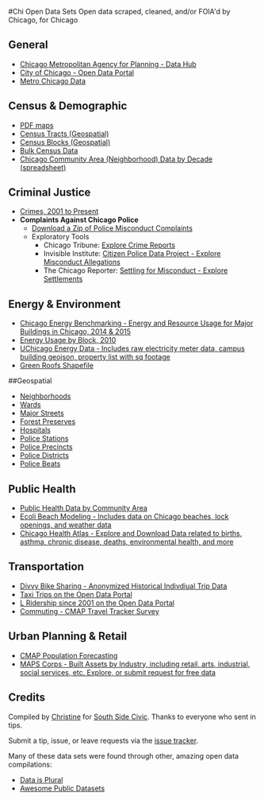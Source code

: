 #Chi Open Data Sets
Open data scraped, cleaned, and/or FOIA'd by Chicago, for Chicago

## General
- [Chicago Metropolitan Agency for Planning - Data Hub](https://datahub.cmap.illinois.gov/group)
- [City of Chicago - Open Data Portal](https://data.cityofchicago.org/)
- [Metro Chicago Data](https://www.metrochicagodata.org/)
  
## Census & Demographic
- [PDF maps](https://www.cityofchicago.org/city/en/depts/doit/supp_info/census_maps.html)
- [Census Tracts (Geospatial)](https://data.cityofchicago.org/Facilities-Geographic-Boundaries/Boundaries-Census-Tracts-2010/5jrd-6zik)
- [Census Blocks (Geospatial)](https://data.cityofchicago.org/Facilities-Geographic-Boundaries/Boundaries-Census-Blocks-2010/mfzt-js4n)
- [Bulk Census Data](http://census.ire.org/data/bulkdata.html)
- [Chicago Community Area (Neighborhood) Data by Decade (spreadsheet)](http://www.robparal.com/ChicagoCommunityAreaData.html)

## Criminal Justice
- [Crimes, 2001 to Present](https://data.cityofchicago.org/Public-Safety/Crimes-2001-to-present/ijzp-q8t2)
- **Complaints Against Chicago Police**
  - [Download a Zip of Police Misconduct Complaints](http://j.mp/chicagopolicemisconductdata)
  - Exploratory Tools
    - Chicago Tribune: [Explore Crime Reports](http://crime.chicagotribune.com/)
    - Invisible Institute: [Citizen Police Data Project - Explore Misconduct Allegations](http://cpdb.co)
    - The Chicago Reporter: [Settling for Misconduct - Explore Settlements](http://projects.chicagoreporter.com/settlements/search/cases)

## Energy & Environment 
- [Chicago Energy Benchmarking - Energy and Resource Usage for Major Buildings in Chicago, 2014 & 2015](https://data.cityofchicago.org/Environment-Sustainable-Development/Chicago-Energy-Benchmarking/xq83-jr8c)
- [Energy Usage by Block, 2010](https://data.cityofchicago.org/Environment-Sustainable-Development/Energy-Usage-2010/8yq3-m6wp)
- [UChicago Energy Data - Includes raw electricity meter data, campus building geojson, property list with sq footage](http://www.rdcep.org/campus-as-a-lab-data/)
- [Green Roofs Shapefile](https://data.cityofchicago.org/Environment-Sustainable-Development/Green-Roofs-Shapefile/6mep-ry2s)

##Geospatial
- [Neighborhoods](https://data.cityofchicago.org/Facilities-Geographic-Boundaries/Boundaries-Neighborhoods/9wp7-iasj)
- [Wards](https://data.cityofchicago.org/Facilities-Geographic-Boundaries/Ward-Precincts/sgsc-bb4n)
- [Major Streets](https://data.cityofchicago.org/Transportation/Major-Streets/ueqs-5wr6)
- [Forest Preserves](https://data.cityofchicago.org/Parks-Recreation/Forest-Preserves-Chicago/je6f-7464)
- [Hospitals](https://data.cityofchicago.org/Health-Human-Services/Hospitals-Chicago/ucpz-2r55)
- [Police Stations](https://data.cityofchicago.org/Public-Safety/Police-Stations-Shapefiles/tc9m-x6u6)
- [Police Precincts](https://data.cityofchicago.org/Facilities-Geographic-Boundaries/Precincts-current-/uvpq-qeeq)
- [Police Districts](https://data.cityofchicago.org/Public-Safety/Boundaries-Police-Districts/4dt9-88ua)
- [Police Beats](https://data.cityofchicago.org/Public-Safety/Boundaries-Police-Beats-current-/aerh-rz74)
  
## Public Health
- [Public Health Data by Community Area](https://data.cityofchicago.org/Health-Human-Services/Public-Health-Statistics-Selected-public-health-in/iqnk-2tcu)
- [Ecoli Beach Modeling - Includes data on Chicago beaches, lock openings, and weather data](https://github.com/Chicago/e-coli-beach-predictions/tree/master/CSVs)
- [Chicago Health Atlas - Explore and Download Data related to births, asthma, chronic disease, deaths, environmental health, and more](http://www.chicagohealthatlas.org/map)

## Transportation
- [Divvy Bike Sharing - Anonymized Historical Indivdiual Trip Data](https://www.divvybikes.com/system-data)
- [Taxi Trips on the Open Data Portal](https://data.cityofchicago.org/Transportation/Taxi-Trips-Dashboard/spcw-brbq)
- [L Ridership since 2001 on the Open Data Portal](https://data.cityofchicago.org/Transportation/CTA-Ridership-L-Station-Entries-Daily-Totals/5neh-572f)
- [Commuting - CMAP Travel Tracker Survey](http://www.cmap.illinois.gov/data/transportation/travel-tracker-survey)

## Urban Planning & Retail
- [CMAP Population Forecasting](http://www.cmap.illinois.gov/data/demographics/population-forecast)
- [MAPS Corps - Built Assets by Industry, including retail, arts, industrial, social services, etc. Explore, or submit request for free data](https://mapscorps.org/Map/Chicago)

## Credits
Compiled by [Christine](https://github.com/cszc) for [South Side Civic](www.southsidecivic.net). Thanks to everyone who sent in tips. 

Submit a tip, issue, or leave requests via the [issue tracker](https://github.com/southsidecivic/open-data-sets/issues). 

Many of these data sets were found through other, amazing open data compilations:
- [Data is Plural](https://docs.google.com/spreadsheets/d/1wZhPLMCHKJvwOkP4juclhjFgqIY8fQFMemwKL2c64vk/edit#gid=0)
- [Awesome Public Datasets](https://github.com/caesar0301/awesome-public-datasets)
